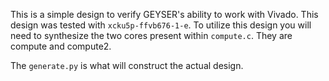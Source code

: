 This is a simple design to verify GEYSER's ability to work with Vivado. This design was tested with `xcku5p-ffvb676-1-e`. To utilize this design you will need to synthesize the two cores present within `compute.c`. They are compute and compute2. 

The `generate.py` is what will construct the actual design. 